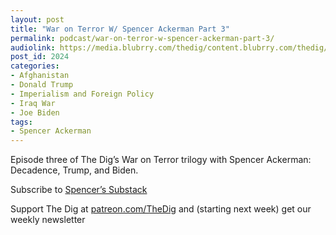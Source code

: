 ```yaml
---
layout: post
title: "War on Terror W/ Spencer Ackerman Part 3"
permalink: podcast/war-on-terror-w-spencer-ackerman-part-3/
audiolink: https://media.blubrry.com/thedig/content.blubrry.com/thedig/The_Dig-EP_322-Ackerman.mp3
post_id: 2024
categories: 
- Afghanistan
- Donald Trump
- Imperialism and Foreign Policy
- Iraq War
- Joe Biden
tags: 
- Spencer Ackerman
---
```


Episode three of The Dig’s War on Terror trilogy with Spencer Ackerman: Decadence, Trump, and Biden.

Subscribe to [Spencer’s Substack](https://www.foreverwars.substack.com/people/2576701-spencer-ackerman)

Support The Dig at [patreon.com/TheDig](http://www.patreon.com/TheDig)  and (starting next week) get our weekly newsletter